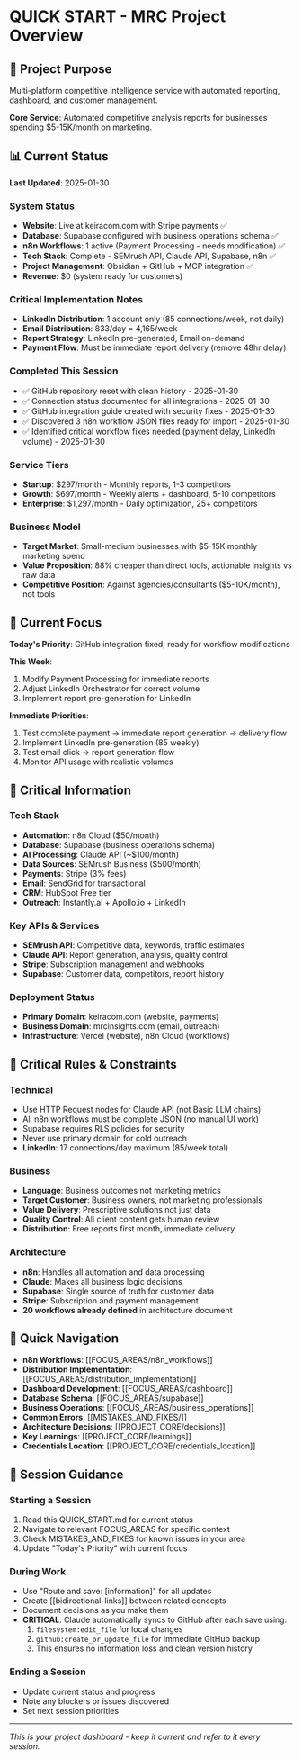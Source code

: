# QUICK START - MRC Project Overview

## 🎯 Project Purpose
Multi-platform competitive intelligence service with automated reporting, dashboard, and customer management.

**Core Service**: Automated competitive analysis reports for businesses spending $5-15K/month on marketing.

## 📊 Current Status  
**Last Updated**: 2025-01-30

### System Status
- **Website**: Live at keiracom.com with Stripe payments ✅
- **Database**: Supabase configured with business operations schema ✅
- **n8n Workflows**: 1 active (Payment Processing - needs modification) ✅
- **Tech Stack**: Complete - SEMrush API, Claude API, Supabase, n8n ✅
- **Project Management**: Obsidian + GitHub + MCP integration ✅
- **Revenue**: $0 (system ready for customers)

### Critical Implementation Notes
- **LinkedIn Distribution**: 1 account only (85 connections/week, not daily)
- **Email Distribution**: 833/day = 4,165/week
- **Report Strategy**: LinkedIn pre-generated, Email on-demand
- **Payment Flow**: Must be immediate report delivery (remove 48hr delay)

### Completed This Session
- ✅ GitHub repository reset with clean history - 2025-01-30
- ✅ Connection status documented for all integrations - 2025-01-30
- ✅ GitHub integration guide created with security fixes - 2025-01-30
- ✅ Discovered 3 n8n workflow JSON files ready for import - 2025-01-30
- ✅ Identified critical workflow fixes needed (payment delay, LinkedIn volume) - 2025-01-30

### Service Tiers
- **Startup**: $297/month - Monthly reports, 1-3 competitors
- **Growth**: $697/month - Weekly alerts + dashboard, 5-10 competitors  
- **Enterprise**: $1,297/month - Daily optimization, 25+ competitors

### Business Model
- **Target Market**: Small-medium businesses with $5-15K monthly marketing spend
- **Value Proposition**: 88% cheaper than direct tools, actionable insights vs raw data
- **Competitive Position**: Against agencies/consultants ($5-10K/month), not tools

## 🚨 Current Focus
**Today's Priority**: GitHub integration fixed, ready for workflow modifications

**This Week**: 
1. Modify Payment Processing for immediate reports
2. Adjust LinkedIn Orchestrator for correct volume
3. Implement report pre-generation for LinkedIn

**Immediate Priorities**:
1. Test complete payment → immediate report generation → delivery flow
2. Implement LinkedIn pre-generation (85 weekly)
3. Test email click → report generation flow
4. Monitor API usage with realistic volumes

## 🔧 Critical Information

### Tech Stack
- **Automation**: n8n Cloud ($50/month)
- **Database**: Supabase (business operations schema)
- **AI Processing**: Claude API (~$100/month)
- **Data Sources**: SEMrush Business ($500/month)
- **Payments**: Stripe (3% fees)
- **Email**: SendGrid for transactional
- **CRM**: HubSpot Free tier
- **Outreach**: Instantly.ai + Apollo.io + LinkedIn

### Key APIs & Services
- **SEMrush API**: Competitive data, keywords, traffic estimates
- **Claude API**: Report generation, analysis, quality control
- **Stripe**: Subscription management and webhooks
- **Supabase**: Customer data, competitors, report history

### Deployment Status
- **Primary Domain**: keiracom.com (website, payments)
- **Business Domain**: mrcinsights.com (email, outreach)
- **Infrastructure**: Vercel (website), n8n Cloud (workflows)

## 🚨 Critical Rules & Constraints

### Technical
- Use HTTP Request nodes for Claude API (not Basic LLM chains)
- All n8n workflows must be complete JSON (no manual UI work)
- Supabase requires RLS policies for security
- Never use primary domain for cold outreach
- **LinkedIn**: 17 connections/day maximum (85/week total)

### Business
- **Language**: Business outcomes not marketing metrics
- **Target Customer**: Business owners, not marketing professionals  
- **Value Delivery**: Prescriptive solutions not just data
- **Quality Control**: All client content gets human review
- **Distribution**: Free reports first month, immediate delivery

### Architecture
- **n8n**: Handles all automation and data processing
- **Claude**: Makes all business logic decisions
- **Supabase**: Single source of truth for customer data
- **Stripe**: Subscription and payment management
- **20 workflows already defined** in architecture document

## 📍 Quick Navigation
- **n8n Workflows**: [[FOCUS_AREAS/n8n_workflows]]
- **Distribution Implementation**: [[FOCUS_AREAS/distribution_implementation]]
- **Dashboard Development**: [[FOCUS_AREAS/dashboard]]
- **Database Schema**: [[FOCUS_AREAS/supabase]]
- **Business Operations**: [[FOCUS_AREAS/business_operations]]
- **Common Errors**: [[MISTAKES_AND_FIXES/]]
- **Architecture Decisions**: [[PROJECT_CORE/decisions]]
- **Key Learnings**: [[PROJECT_CORE/learnings]]
- **Credentials Location**: [[PROJECT_CORE/credentials_location]]

## 🎯 Session Guidance

### Starting a Session
1. Read this QUICK_START.md for current status
2. Navigate to relevant FOCUS_AREAS for specific context
3. Check MISTAKES_AND_FIXES for known issues in your area
4. Update "Today's Priority" with current focus

### During Work
- Use "Route and save: [information]" for all updates
- Create [[bidirectional-links]] between related concepts
- Document decisions as you make them
- **CRITICAL**: Claude automatically syncs to GitHub after each save using:
  1. `filesystem:edit_file` for local changes
  2. `github:create_or_update_file` for immediate GitHub backup
  3. This ensures no information loss and clean version history

### Ending a Session
- Update current status and progress
- Note any blockers or issues discovered
- Set next session priorities

---
*This is your project dashboard - keep it current and refer to it every session.*